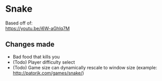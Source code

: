 # Snake
Based off of:<br/>
https://youtu.be/i6W-aGhlq7M
## Changes made
+ Bad food that kills you
+ (Todo) Player difficulty select
+ (Todo) Game size can dynamically rescale to window size (example: http://patorjk.com/games/snake/)
